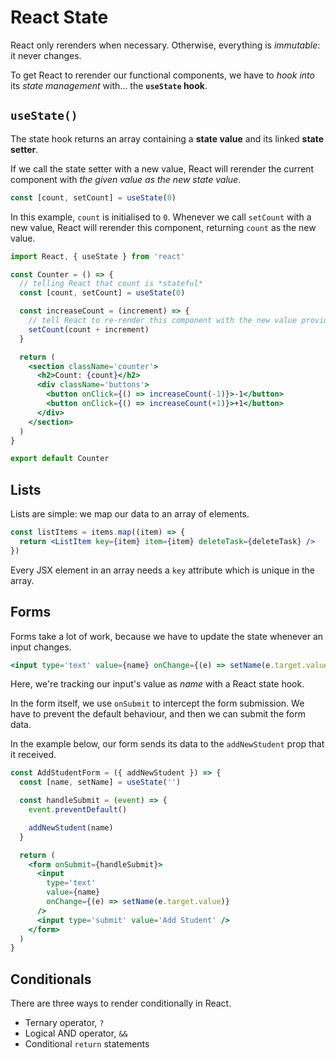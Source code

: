 # React State

React only rerenders when necessary. Otherwise, everything is _immutable_: it never changes.

To get React to rerender our functional components, we have to _hook into_ its _state management_ with… the **`useState` hook**.

## `useState()`

The state hook returns an array containing a **state value** and its linked **state setter**.

If we call the state setter with a new value, React will rerender the current component with _the given value as the new state value_.

```jsx
const [count, setCount] = useState(0)
```

In this example, `count` is initialised to `0`.
Whenever we call `setCount` with a new value,
React will rerender this component, returning `count` as the new value.

```jsx
import React, { useState } from 'react'

const Counter = () => {
  // telling React that count is *stateful*
  const [count, setCount] = useState(0)

  const increaseCount = (increment) => {
    // tell React to re-render this component with the new value provided
    setCount(count + increment)
  }

  return (
    <section className='counter'>
      <h2>Count: {count}</h2>
      <div className='buttons'>
        <button onClick={() => increaseCount(-1)}>-1</button>
        <button onClick={() => increaseCount(+1)}>+1</button>
      </div>
    </section>
  )
}

export default Counter
```

## Lists

Lists are simple: we map our data to an array of elements.

```jsx
const listItems = items.map((item) => {
  return <ListItem key={item} item={item} deleteTask={deleteTask} />
})
```

Every JSX element in an array needs a `key` attribute which is unique in the array.

## Forms

Forms take a lot of work, because we have to update the state whenever an input changes.

```jsx
<input type='text' value={name} onChange={(e) => setName(e.target.value)} />
```

Here, we're tracking our input's value as _name_ with a React state hook.

In the form itself, we use `onSubmit` to intercept the form submission.
We have to prevent the default behaviour, and then we can submit the form data.

In the example below, our form sends its data to the `addNewStudent` prop that it received.

```jsx
const AddStudentForm = ({ addNewStudent }) => {
  const [name, setName] = useState('')

  const handleSubmit = (event) => {
    event.preventDefault()

    addNewStudent(name)
  }

  return (
    <form onSubmit={handleSubmit}>
      <input
        type='text'
        value={name}
        onChange={(e) => setName(e.target.value)}
      />
      <input type='submit' value='Add Student' />
    </form>
  )
}
```

## Conditionals

There are three ways to render conditionally in React.

- Ternary operator, `?`
- Logical AND operator, `&&`
- Conditional `return` statements
